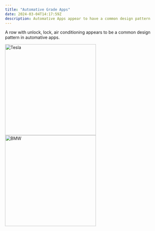 ```yaml
---
title: "Automative Grade Apps"
date: 2024-03-04T14:17:59Z
description: Automative Apps appear to have a common design pattern
---
```


A row with unlock, lock, air conditioning appears to be a common design pattern in automative apps.

<img src="https://s.natalian.org/2024-03-04/tesla.png " alt="Tesla" width="300" />

<img src= "https://s.natalian.org/2024-03-04/bmw.webp" alt="BMW" width="300" />
